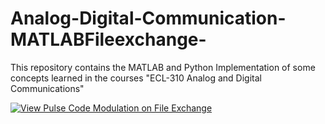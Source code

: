 # Analog-Digital-Communication-MATLABFileexchange-

This repository contains the MATLAB and Python Implementation of some concepts learned in the courses "ECL-310 Analog and Digital Communications"

[![View Pulse Code Modulation on File Exchange](https://www.mathworks.com/matlabcentral/images/matlab-file-exchange.svg)](https://uk.mathworks.com/matlabcentral/fileexchange/73719-pulse-code-modulation)
